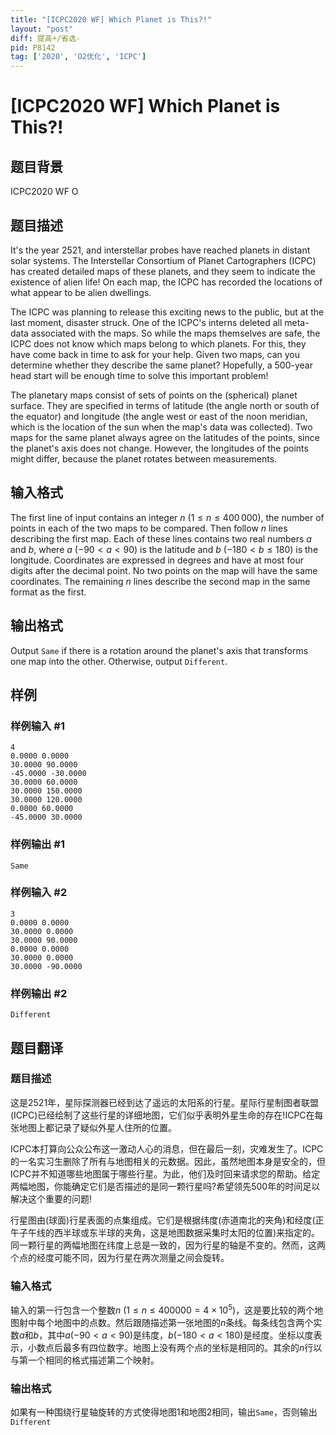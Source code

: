 ```yaml
---
title: "[ICPC2020 WF] Which Planet is This?!"
layout: "post"
diff: 提高+/省选-
pid: P8142
tag: ['2020', 'O2优化', 'ICPC']
---
```

# [ICPC2020 WF] Which Planet is This?!
## 题目背景

ICPC2020 WF O
## 题目描述

It's the year 2521, and interstellar probes have reached planets in distant
solar systems. The Interstellar Consortium of Planet Cartographers (ICPC) has
created detailed maps of these planets, and they seem to indicate the
existence of alien life! On each map, the ICPC has recorded the locations of
what appear to be alien dwellings.

The ICPC was planning to release this exciting news to the public, but at the
last moment, disaster struck. One of the ICPC's interns deleted all
meta-data associated with the maps. So while the maps themselves are safe, the
ICPC does not know which maps belong to which planets. For this, they have come back
in time to ask for your help. Given two maps, can you determine whether they describe the same planet?
Hopefully, a 500-year head start will be enough time to solve this important
problem!

The planetary maps consist of sets of points on the (spherical) planet
surface. They are specified in terms of latitude (the angle north or south of
the equator) and longitude (the angle west or east of the noon meridian, which
is the location of the sun when the map's data was collected). Two maps for
the same planet always agree on the latitudes of the points, since the
planet's axis does not change. However, the longitudes of the points might
differ, because the planet rotates between measurements.
## 输入格式

The first line of input contains an integer $n$ ($1 \le n \le 400\,000$), the
number of points in each of the two maps to be compared. Then follow $n$ lines
describing the first map. Each of these lines contains two real numbers $a$
and $b$, where $a$ ($-90 < a < 90$) is the latitude and $b$ ($-180 < b \le
180$) is the longitude. Coordinates are expressed in degrees and have at most
four digits after the decimal point. No two points on the map will
have the same coordinates. The remaining $n$ lines describe the second map in the same format as the
first.
## 输出格式

Output $\texttt{Same}$ if there is a rotation around the planet's axis that transforms one map into
the other. Otherwise, output $\texttt{Different}$.
## 样例

### 样例输入 #1
```
4
0.0000 0.0000
30.0000 90.0000
-45.0000 -30.0000
30.0000 60.0000
30.0000 150.0000
30.0000 120.0000
0.0000 60.0000
-45.0000 30.0000
```
### 样例输出 #1
```
Same
```
### 样例输入 #2
```
3
0.0000 0.0000
30.0000 0.0000
30.0000 90.0000
0.0000 0.0000
30.0000 0.0000
30.0000 -90.0000
```
### 样例输出 #2
```
Different
```
## 题目翻译

### 题目描述
这是2521年，星际探测器已经到达了遥远的太阳系的行星。星际行星制图者联盟(ICPC)已经绘制了这些行星的详细地图，它们似乎表明外星生命的存在!ICPC在每张地图上都记录了疑似外星人住所的位置。

ICPC本打算向公众公布这一激动人心的消息，但在最后一刻，灾难发生了。ICPC的一名实习生删除了所有与地图相关的元数据。因此，虽然地图本身是安全的，但ICPC并不知道哪些地图属于哪些行星。为此，他们及时回来请求您的帮助。给定两幅地图，你能确定它们是否描述的是同一颗行星吗?希望领先500年的时间足以解决这个重要的问题!

行星图由(球面)行星表面的点集组成。它们是根据纬度(赤道南北的夹角)和经度(正午子午线的西半球或东半球的夹角，这是地图数据采集时太阳的位置)来指定的。同一颗行星的两幅地图在纬度上总是一致的，因为行星的轴是不变的。然而，这两个点的经度可能不同，因为行星在两次测量之间会旋转。

### 输入格式
输入的第一行包含一个整数$n$ ($1 \le n \le 400000=4\times10^5$)，这是要比较的两个地图射中每个地图中的点数。然后跟随描述第一张地图的$n$条线。每条线包含两个实数$a$和$b$，其中$a$($-90<a<90$)是纬度，$b$($-180<a<180$)是经度。坐标以度表示，小数点后最多有四位数字。地图上没有两个点的坐标是相同的。其余的$n$行以与第一个相同的格式描述第二个映射。

### 输出格式
如果有一种围绕行星轴旋转的方式使得地图1和地图2相同，输出`Same`，否则输出`Different`
